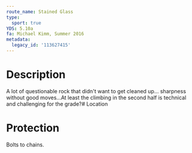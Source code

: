 ```yaml
---
route_name: Stained Glass
type:
  sport: true
YDS: 5.10a
fa: Michael Kimm, Summer 2016
metadata:
  legacy_id: '113627415'
---
```

# Description
A lot of questionable rock that didn't want to get cleaned up... sharpness without good moves...At least the climbing in the second half is technical and challenging for the grade?# Location
# Protection
Bolts to chains.